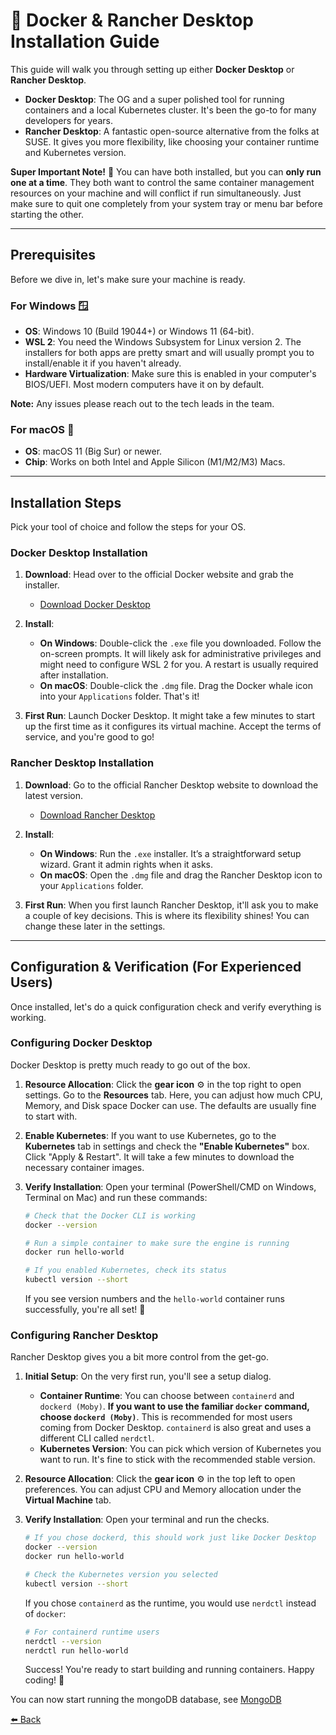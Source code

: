 # 🐳 Docker & Rancher Desktop Installation Guide

This guide will walk you through setting up either **Docker Desktop** or **Rancher Desktop**.

* **Docker Desktop**: The OG and a super polished tool for running containers and a local Kubernetes cluster. It's been the go-to for many developers for years.
* **Rancher Desktop**: A fantastic open-source alternative from the folks at SUSE. It gives you more flexibility, like choosing your container runtime and Kubernetes version.

**Super Important Note!** 🚨 You can have both installed, but you can **only run one at a time**. They both want to control the same container management resources on your machine and will conflict if run simultaneously. Just make sure to quit one completely from your system tray or menu bar before starting the other.

---

## Prerequisites

Before we dive in, let's make sure your machine is ready.

### For Windows 🪟

* **OS**: Windows 10 (Build 19044+) or Windows 11 (64-bit).
* **WSL 2**: You need the Windows Subsystem for Linux version 2. The installers for both apps are pretty smart and will usually prompt you to install/enable it if you haven't already.
* **Hardware Virtualization**: Make sure this is enabled in your computer's BIOS/UEFI. Most modern computers have it on by default.

**Note:** Any issues please reach out to the tech leads in the team.

### For macOS 🍎

* **OS**: macOS 11 (Big Sur) or newer.
* **Chip**: Works on both Intel and Apple Silicon (M1/M2/M3) Macs.

---

## Installation Steps

Pick your tool of choice and follow the steps for your OS.

### Docker Desktop Installation

1.  **Download**: Head over to the official Docker website and grab the installer.
    * [Download Docker Desktop](https://www.docker.com/products/docker-desktop/)

2.  **Install**:
    * **On Windows**: Double-click the `.exe` file you downloaded. Follow the on-screen prompts. It will likely ask for administrative privileges and might need to configure WSL 2 for you. A restart is usually required after installation.
    * **On macOS**: Double-click the `.dmg` file. Drag the Docker whale icon into your `Applications` folder. That's it!

3.  **First Run**: Launch Docker Desktop. It might take a few minutes to start up the first time as it configures its virtual machine. Accept the terms of service, and you're good to go!

### Rancher Desktop Installation

1.  **Download**: Go to the official Rancher Desktop website to download the latest version.
    * [Download Rancher Desktop](https://rancherdesktop.io/)

2.  **Install**:
    * **On Windows**: Run the `.exe` installer. It’s a straightforward setup wizard. Grant it admin rights when it asks.
    * **On macOS**: Open the `.dmg` file and drag the Rancher Desktop icon to your `Applications` folder.

3.  **First Run**: When you first launch Rancher Desktop, it'll ask you to make a couple of key decisions. This is where its flexibility shines! You can change these later in the settings.

---

## Configuration & Verification (For Experienced Users)

Once installed, let's do a quick configuration check and verify everything is working.

### Configuring Docker Desktop

Docker Desktop is pretty much ready to go out of the box.

1.  **Resource Allocation**: Click the **gear icon** ⚙️ in the top right to open settings. Go to the **Resources** tab. Here, you can adjust how much CPU, Memory, and Disk space Docker can use. The defaults are usually fine to start with.
2.  **Enable Kubernetes**: If you want to use Kubernetes, go to the **Kubernetes** tab in settings and check the **"Enable Kubernetes"** box. Click "Apply & Restart". It will take a few minutes to download the necessary container images.
3.  **Verify Installation**: Open your terminal (PowerShell/CMD on Windows, Terminal on Mac) and run these commands:

    ```bash
    # Check that the Docker CLI is working
    docker --version

    # Run a simple container to make sure the engine is running
    docker run hello-world

    # If you enabled Kubernetes, check its status
    kubectl version --short
    ```

    If you see version numbers and the `hello-world` container runs successfully, you're all set! 🎉

### Configuring Rancher Desktop

Rancher Desktop gives you a bit more control from the get-go.

1.  **Initial Setup**: On the very first run, you'll see a setup dialog.
    * **Container Runtime**: You can choose between `containerd` and `dockerd (Moby)`. **If you want to use the familiar `docker` command, choose `dockerd (Moby)`**. This is recommended for most users coming from Docker Desktop. `containerd` is also great and uses a different CLI called `nerdctl`.
    * **Kubernetes Version**: You can pick which version of Kubernetes you want to run. It's fine to stick with the recommended stable version.

2.  **Resource Allocation**: Click the **gear icon** ⚙️ in the top left to open preferences. You can adjust CPU and Memory allocation under the **Virtual Machine** tab.
3.  **Verify Installation**: Open your terminal and run the checks.

    ```bash
    # If you chose dockerd, this should work just like Docker Desktop
    docker --version
    docker run hello-world

    # Check the Kubernetes version you selected
    kubectl version --short
    ```

    If you chose `containerd` as the runtime, you would use `nerdctl` instead of `docker`:
    ```bash
    # For containerd runtime users
    nerdctl --version
    nerdctl run hello-world
    ```
    Success! You're ready to start building and running containers. Happy coding! 🚀

You can now start running the mongoDB database, see [MongoDB ](./MONGODB.md)   


[⬅️ Back](../README.md)